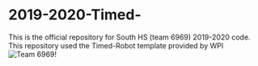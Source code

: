 # 2019-2020-Timed-
This is the official repository for South HS (team 6969) 2019-2020 code. This repository used the Timed-Robot template provided by WPI
![Team 6969!](https://lh4.googleusercontent.com/SYPq4cD3MLtQq32Un-AEViUCft71smKQgZy4FD2HRsmg-5lw-PUmBw4VPDkBMtQUN-NUcAA=w16383)
